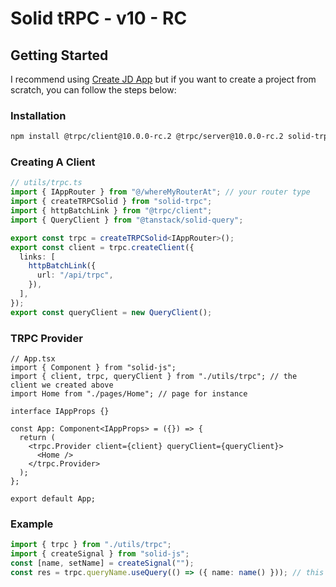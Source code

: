 # Solid tRPC - v10 - RC

## Getting Started

I recommend using [Create JD App](https://github.com/OrJDev/create-jd-app) but if you want to create a project from scratch, you can follow the steps below:

### Installation

```bash
npm install @trpc/client@10.0.0-rc.2 @trpc/server@10.0.0-rc.2 solid-trpc@next @tanstack/solid-query
```

### Creating A Client

```ts
// utils/trpc.ts
import { IAppRouter } from "@/whereMyRouterAt"; // your router type
import { createTRPCSolid } from "solid-trpc";
import { httpBatchLink } from "@trpc/client";
import { QueryClient } from "@tanstack/solid-query";

export const trpc = createTRPCSolid<IAppRouter>();
export const client = trpc.createClient({
  links: [
    httpBatchLink({
      url: "/api/trpc",
    }),
  ],
});
export const queryClient = new QueryClient();
```

### TRPC Provider

```tsx
// App.tsx
import { Component } from "solid-js";
import { client, trpc, queryClient } from "./utils/trpc"; // the client we created above
import Home from "./pages/Home"; // page for instance

interface IAppProps {}

const App: Component<IAppProps> = ({}) => {
  return (
    <trpc.Provider client={client} queryClient={queryClient}>
      <Home />
    </trpc.Provider>
  );
};

export default App;
```

### Example

```ts
import { trpc } from "./utils/trpc";
import { createSignal } from "solid-js";
const [name, setName] = createSignal("");
const res = trpc.queryName.useQuery(() => ({ name: name() })); // this will be called when name changes
```
